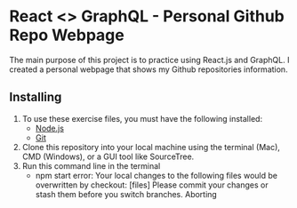 # React <> GraphQL - Personal Github Repo Webpage

The main purpose of this project is to practice using React.js and GraphQL.
I created a personal webpage that shows my Github repositories information. 

## Installing
1. To use these exercise files, you must have the following installed:
	- [Node.js](https://nodejs.org/)
	- [Git](https://git-scm.com/)
2. Clone this repository into your local machine using the terminal (Mac), CMD (Windows), or a GUI tool like SourceTree.
3. Run this command line in the terminal
	- npm start
error: Your local changes to the following files would be overwritten by checkout: [files]
Please commit your changes or stash them before you switch branches.
Aborting
